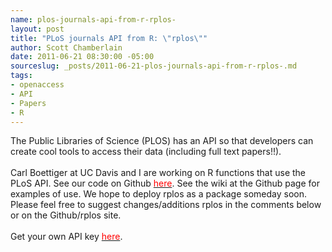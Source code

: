 ```yaml
--- 
name: plos-journals-api-from-r-rplos-
layout: post
title: "PLoS journals API from R: \"rplos\""
author: Scott Chamberlain
date: 2011-06-21 08:30:00 -05:00
sourceslug: _posts/2011-06-21-plos-journals-api-from-r-rplos-.md
tags: 
- openaccess
- API
- Papers
- R
---
```

The Public Libraries of Science (PLOS) has an API so&nbsp;that developers can create cool tools to access their data (including full text papers!!).<br /><br />Carl Boettiger at UC Davis and I are working on R functions that use the PLoS API. See our code on Github <a href="https://github.com/ropensci/rplos"><span class="Apple-style-span" style="color: red;">here</span></a>. See the wiki at the Github page for examples of use. We hope to deploy rplos as a package someday soon. Please feel free to suggest changes/additions rplos in the comments below or on the Github/rplos site.<br /><br />Get your own API key <a href="http://api.plos.org/"><span class="Apple-style-span" style="color: red;">here</span></a>.
